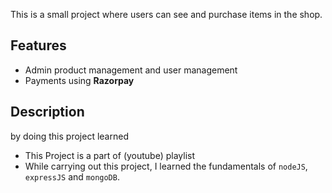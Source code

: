

This is a small project where users can see and purchase items in the shop.

## Features

* Admin product management and user management
* Payments using **Razorpay**
## Description
by doing this project learned

* This Project is a part of (youtube) playlist
* While carrying out this project, I learned the fundamentals of `nodeJS`, `expressJS` and `mongoDB`.
